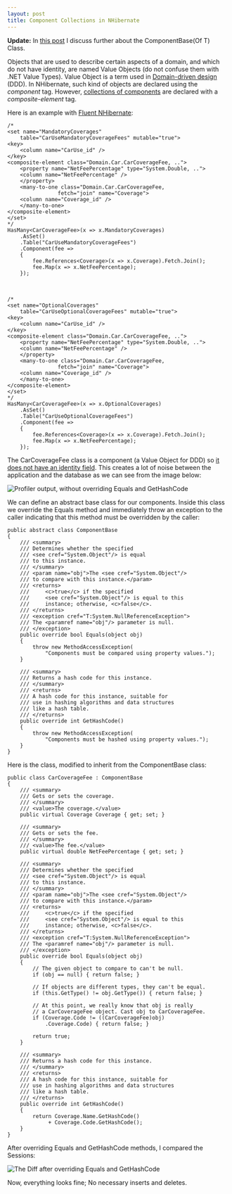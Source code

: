 ```yaml
---
layout: post
title: Component Collections in NHibernate
---
```


<p><strong>Update:</strong>&#0160;In <a href="http://www.nikosbaxevanis.com/bonus-bits/2010/12/component-base-class-nhibernate.html" target="_blank" title="ComponentBase(Of T) Class for NHibernate Components.">this post</a> I discuss further about the ComponentBase(Of T) Class.</p>
<p>Objects that are used to describe certain&#0160;aspects of a domain, and which do not have identity, are named&#0160;Value Objects (do not confuse them with .NET Value Types). Value Object is a term used in <a href="http://en.wikipedia.org/wiki/Domain-driven_design" target="_blank" title="omain-driven design (DDD) is an approach to developing software for complex needs by deeply connecting the implementation to an evolving model of the core business concepts.">Domain-driven design</a> (DDD). In NHibernate, such kind of objects are declared using the <i>component</i> tag. However, <span style="text-decoration: underline;">collections of components</span> are declared with a <i>composite-element</i> tag.</p>

Here is an example with <a href="http://www.fluentnhibernate.org/" target="_blank">Fluent NHibernate</a>:

```
/*
<set name="MandatoryCoverages"
    table="CarUseMandatoryCoverageFees" mutable="true">
<key>
    <column name="CarUse_id" />
</key>
<composite-element class="Domain.Car.CarCoverageFee, ..">
    <property name="NetFeePercentage" type="System.Double, ..">
    <column name="NetFeePercentage" />
    </property>
    <many-to-one class="Domain.Car.CarCoverageFee,
                fetch="join" name="Coverage">
    <column name="Coverage_id" />
    </many-to-one>
</composite-element>
</set>
*/
HasMany<CarCoverageFee>(x => x.MandatoryCoverages)
    .AsSet()
    .Table("CarUseMandatoryCoverageFees")
    .Component(fee =>
    {
        fee.References<Coverage>(x => x.Coverage).Fetch.Join();
        fee.Map(x => x.NetFeePercentage);
    });
```

<br />

```
/*
<set name="OptionalCoverages"
    table="CarUseOptionalCoverageFees" mutable="true">
<key>
    <column name="CarUse_id" />
</key>
<composite-element class="Domain.Car.CarCoverageFee, ..">
    <property name="NetFeePercentage" type="System.Double, ..">
    <column name="NetFeePercentage" />
    </property>
    <many-to-one class="Domain.Car.CarCoverageFee,
                fetch="join" name="Coverage">
    <column name="Coverage_id" />
    </many-to-one>
</composite-element>
</set>
*/
HasMany<CarCoverageFee>(x => x.OptionalCoverages)
    .AsSet()
    .Table("CarUseOptionalCoverageFees")
    .Component(fee =>
    {
        fee.References<Coverage>(x => x.Coverage).Fetch.Join();
        fee.Map(x => x.NetFeePercentage);
    });
```

<p>The&#0160;CarCoverageFee class is a component (a Value Object for DDD) so <span style="text-decoration: underline;">it does not have an identity field</span>.&#0160;This creates a lot of noise between the application and the database as we can see from the image below:</p>

<p><img src="http://farm9.staticflickr.com/8183/8397466663_aa3d5e1fca_b.jpg" alt="Profiler output, without overriding Equals and GetHashCode" /></p>

<p>We can define an abstract base class for our components. Inside this class we override the Equals method and immediately throw an exception to the caller indicating that this method must be overridden by the caller:</p>

```
public abstract class ComponentBase
{
    /// <summary>
    /// Determines whether the specified
    /// <see cref="System.Object"/> is equal
    /// to this instance.
    /// </summary>
    /// <param name="obj">The <see cref="System.Object"/>
    /// to compare with this instance.</param>
    /// <returns>
    ///     <c>true</c> if the specified
    ///     <see cref="System.Object"/> is equal to this
    ///     instance; otherwise, <c>false</c>.
    /// </returns>
    /// <exception cref="T:System.NullReferenceException">
    /// The <paramref name="obj"/> parameter is null.
    /// </exception>
    public override bool Equals(object obj)
    {
        throw new MethodAccessException(
            "Components must be compared using property values.");
    }
 
    /// <summary>
    /// Returns a hash code for this instance.
    /// </summary>
    /// <returns>
    /// A hash code for this instance, suitable for
    /// use in hashing algorithms and data structures
    /// like a hash table.
    /// </returns>
    public override int GetHashCode()
    {
        throw new MethodAccessException(
            "Components must be hashed using property values.");
    }
}
```

<p>Here is the class, modified to inherit from the ComponentBase class:</p>

```
public class CarCoverageFee : ComponentBase
{
    /// <summary>
    /// Gets or sets the coverage.
    /// </summary>
    /// <value>The coverage.</value>
    public virtual Coverage Coverage { get; set; }
 
    /// <summary>
    /// Gets or sets the fee.
    /// </summary>
    /// <value>The fee.</value>
    public virtual double NetFeePercentage { get; set; }
 
    /// <summary>
    /// Determines whether the specified
    /// <see cref="System.Object"/> is equal
    /// to this instance.
    /// </summary>
    /// <param name="obj">The <see cref="System.Object"/>
    /// to compare with this instance.</param>
    /// <returns>
    ///     <c>true</c> if the specified
    ///     <see cref="System.Object"/> is equal to this
    ///     instance; otherwise, <c>false</c>.
    /// </returns>
    /// <exception cref="T:System.NullReferenceException">
    /// The <paramref name="obj"/> parameter is null.
    /// </exception>
    public override bool Equals(object obj)
    {
        // The given object to compare to can't be null.
        if (obj == null) { return false; }
 
        // If objects are different types, they can't be equal.
        if (this.GetType() != obj.GetType()) { return false; }
 
        // At this point, we really know that obj is really
        // a CarCoverageFee object. Cast obj to CarCoverageFee.
        if (Coverage.Code != ((CarCoverageFee)obj)
            .Coverage.Code) { return false; }
 
        return true;
    }
 
    /// <summary>
    /// Returns a hash code for this instance.
    /// </summary>
    /// <returns>
    /// A hash code for this instance, suitable for
    /// use in hashing algorithms and data structures
    /// like a hash table.
    /// </returns>
    public override int GetHashCode()
    {
        return Coverage.Name.GetHashCode()
             + Coverage.Code.GetHashCode();
    }
}
```

<p>After overriding Equals and GetHashCode methods, I compared the Sessions:</p>

<p><img src="http://farm9.staticflickr.com/8079/8398555276_1b307eb2dd_b.jpg" alt="The Diff after overriding Equals and GetHashCode" /></p>

<p>Now, everything looks fine; No necessary inserts and deletes.</p>

